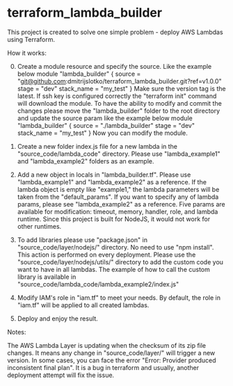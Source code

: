 # terraform_lambda_builder

This project is created to solve one simple problem - deploy AWS Lambdas using Terraform.

How it works:

0. Create a module resource and specify the source. Like the example below
   module "lambda_builder" {
   source = "git@github.com:dmitrijslotko/terraform_lambda_builder.git?ref=v1.0.0"
   stage = "dev"
   stack_name = "my_test"
   }
   Make sure the version tag is the latest.
   If ssh key is configured correctly the "terraform init" command will download the module.
   To have the ability to modify and commit the changes please move the "lambda_builder" folder to the root directory and update the source param like the example below
   module "lambda_builder" {
   source = "./lambda_builder"
   stage = "dev"
   stack_name = "my_test"
   }
   Now you can modify the module.

1. Create a new folder index.js file for a new lambda in the "source_code/lambda_code" directory. Please use "lambda_example1" and "lambda_example2" folders as an example.

2. Add a new object in locals in "lambda_builder.tf". Please use "lambda_example1" and "lambda_example2" as a reference. If the lambda object is empty like "example1," the lambda parameters will be taken from the "default_params". If you want to specify any of lambda params, please see "lambda_example2" as a reference. Five params are available for modification: timeout, memory, handler, role, and lambda runtime. Since this project is built for NodeJS, it would not work for other runtimes.
3. To add libraries please use "package.json" in "source_code/layer/nodejs/" directory. No need to use "npm install". This action is performed on every deployment. Please use the "source_code/layer/nodejs/utils/" directory to add the custom code you want to have in all lambdas. The example of how to call the custom library is available in "source_code/lambda_code/lambda_example2/index.js"

4. Modify IAM's role in "iam.tf" to meet your needs. By default, the role in "iam.tf" will be applied to all created lambdas.

5. Deploy and enjoy the result.

Notes:

The AWS Lambda Layer is updating when the checksum of its zip file changes. It means any change in "source_code/layer/" will trigger a new version. In some cases, you can face the error "Error: Provider produced inconsistent final plan". It is a bug in terraform and usually, another deployment attempt will fix the issue.
